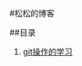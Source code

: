 #松松的博客

##目录

1. [git操作的学习](https://github.com/DengSongsong/Blogs/blob/master/articles/git%E6%93%8D%E4%BD%9C%E5%AD%A6%E4%B9%A0.md)